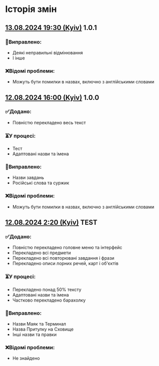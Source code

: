 # Історія змін
## [13.08.2024 19:30 (Kyiv)](https://github.com/dyeness/SPT_UA_Lang/releases/tag/1.0.1) 1.0.1
### 🔧Виправлено:
- Деякі неправильні відмінювання
- І інше
### ❌Відомі проблеми:
- Можуть бути помилки в назвах, включно з англійськими словами
##
## [12.08.2024 16:00 (Kyiv)](https://github.com/dyeness/SPT_UA_Lang/releases/tag/1.0.0) 1.0.0
### ✅Додано: 
- Повністю перекладено весь текст
### ⏳У процесі:
- Тест
- Адаптовані назви та імена
### 🔧Виправлено:
- Назви завдань
- Російські слова та суржик
### ❌Відомі проблеми:
- Можуть бути помилки в назвах, включно з англійськими словами
##
## [12.08.2024 2:20 (Kyiv)]() TEST
### ✅Додано: 
- Повністю перекладено головне меню та інтерфейс
- Перекладено всі предмети
- Перекладено всі повторювані завдання і фрази
- Перекладено описи лорних речей, карт і об'єктів
### ⏳У процесі:
- Перекладено понад 50% тексту
- Адаптовані назви та імена
- Частково перекладено барахолку
### 🔧Виправлено:
- Назви Маяк та Терминал
- Назва Притулку на Сховище
- Iншi назви та правки
### ❌Відомі проблеми:
- Не знайдено
